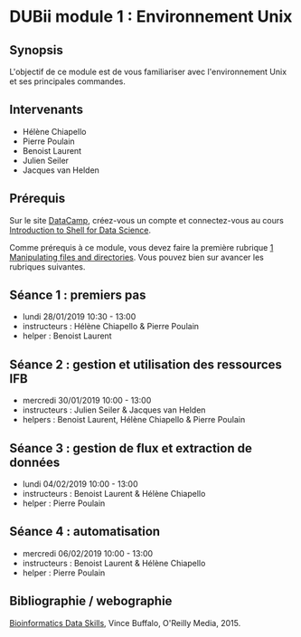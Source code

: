 # DUBii module 1 : Environnement Unix


## Synopsis

L'objectif de ce module est de vous familiariser avec l'environnement Unix et ses principales commandes.


## Intervenants

- Hélène Chiapello
- Pierre Poulain
- Benoist Laurent
- Julien Seiler
- Jacques van Helden


## Prérequis

Sur le site [DataCamp](https://www.datacamp.com/), créez-vous un compte et connectez-vous au cours [Introduction to Shell for Data Science](https://www.datacamp.com/courses/introduction-to-shell-for-data-science).

Comme prérequis à ce module, vous devez faire la première rubrique [1 Manipulating files and directories](https://campus.datacamp.com/courses/introduction-to-shell-for-data-science/manipulating-files-and-directories?ex=1). Vous pouvez bien sur avancer les rubriques suivantes.


## Séance 1 : premiers pas 

- lundi 28/01/2019 10:30 - 13:00
- instructeurs : Hélène Chiapello & Pierre Poulain
- helper : Benoist Laurent



## Séance 2 : gestion et utilisation des ressources IFB

- mercredi 30/01/2019 10:00 - 13:00
- instructeurs : Julien Seiler & Jacques van Helden
- helpers : Benoist Laurent, Hélène Chiapello & Pierre Poulain



## Séance 3 : gestion de flux et extraction de données

- lundi 04/02/2019 10:00 - 13:00
- instructeurs : Benoist Laurent & Hélène Chiapello
- helper : Pierre Poulain


## Séance 4 : automatisation

- mercredi 06/02/2019 10:00 - 13:00
- instructeurs : Benoist Laurent & Hélène Chiapello
- helper : Pierre Poulain


## Bibliographie / webographie

[Bioinformatics Data Skills](http://shop.oreilly.com/product/0636920030157.do), Vince Buffalo, O'Reilly Media, 2015.

